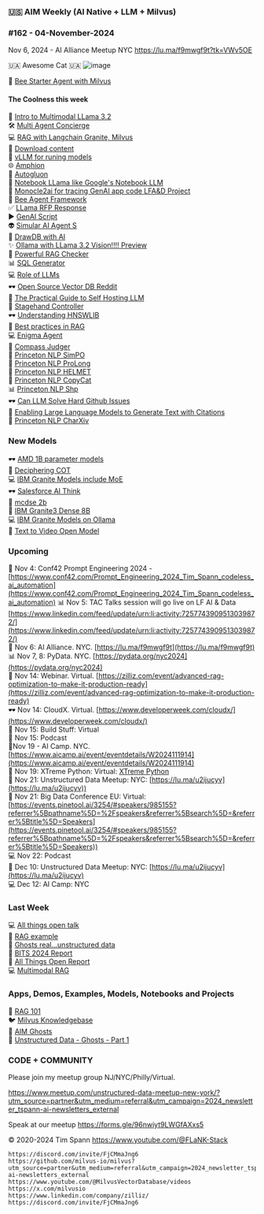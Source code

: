 ### 🇺🇸 AIM Weekly (AI Native + LLM + Milvus)  
### #162 - 04-November-2024

Nov 6, 2024 - AI Alliance Meetup NYC
https://lu.ma/f9mwgf9t?tk=VWv5OE

🇺🇦 Awesome Cat 🇺🇦
![image](https://github.com/user-attachments/assets/177806c8-a826-4e94-9994-0138a98e9921)

📎 [Bee Starter Agent with Milvus](https://github.com/i-am-bee/bee-agent-framework-starter)<br/>

#### The Coolness this week
📎 [Intro to Multimodal LLama 3.2](https://www.deeplearning.ai/short-courses/introducing-multimodal-llama-3-2/)<br/>
🛠️ [Multi Agent Concierge](https://github.com/run-llama/multi-agent-concierge/)<br/>
💻 [RAG with Langchain Granite, Milvus](https://github.com/ibm-granite-community/granite-snack-cookbook/blob/main/recipes/RAG/RAG_with_Langchain.ipynb)<br/>
🫶 [Download content](https://github.com/soimort/you-get)<br/>
🤖 [vLLM for runing models](https://github.com/vllm-project/vllm)<br/>
🌐 [Amphion](https://github.com/open-mmlab/Amphion)<br/>
📝 [Autogluon](https://github.com/autogluon/autogluon)<br/>
🚙 [Notebook LLama like Google's Notebook LLM](https://github.com/meta-llama/llama-recipes/tree/main/recipes/quickstart/NotebookLlama)<br/>
🫶 [Monocle2ai for tracing GenAI app code LFA&D Project](https://github.com/monocle2ai/monocle)<br/>
🤖 [Bee Agent Framework](https://github.com/i-am-bee/bee-agent-framework)<br/>
✅ [LLama RFP Response](https://github.com/run-llama/llamacloud-demo/blob/main/examples/report_generation/rfp_response/generate_rfp.ipynb)<br/>
▶️ [GenAI Script](https://microsoft.github.io/genaiscript/getting-started/)<br/>
👽 [Simular AI Agent S](https://github.com/simular-ai/Agent-S)<br/>
🦾 [DrawDB with AI](https://github.com/drawdb-io/drawdb)<br/>
✨ [Ollama with LLama 3.2 Vision!!!! Preview](https://github.com/ollama/ollama/releases/tag/v0.4.0-rc6)<br/>
🚕 [Powerful RAG Checker](https://github.com/amazon-science/RAGChecker)<br/>
📊 [SQL Generator](https://levelup.gitconnected.com/sql-generator-how-i-build-ai-query-wizard-for-enterprise-scale-with-500-tables-fc290692632a)<br/>
💻 [Role of LLMs](https://medium.com/@zilliz_learn/the-role-of-llms-in-modern-travel-opportunities-and-challenges-ahead-6e80763c4e8d)<br/>
🕶️ [Open Source Vector DB Reddit](https://www.reddit.com/r/opensourcevectordb/hot/)<br/>
🍔 [The Practical Guide to Self Hosting LLM](https://medium.com/@zilliz_learn/the-practical-guide-to-self-hosting-compound-llm-systems-0945f593d7b2)<br/>
🦾 [Stagehand Controller](https://github.com/browserbase/stagehand)<br/>
🕶️ [Understanding HNSWLIB](https://medium.com/@zilliz_learn/understanding-hnswlib-a-graph-based-library-for-fast-approximate-nearest-neighbor-search-5ffe6874e107)<br/>
🐍 [Best practices in RAG](https://medium.com/@zilliz_learn/best-practices-in-implementing-retrieval-augmented-generation-rag-applications-ebc958ee7ccb)<br/>
💻 [Enigma Agent](https://enigma-agent.com/#results)<br/>
🔋 [Compass Judger](https://github.com/open-compass/CompassJudger)<br/>
📝 [Princeton NLP SimPO](https://github.com/princeton-nlp/SimPO)<br/>
🍔 [Princeton NLP ProLong](https://github.com/princeton-nlp/ProLong)<br/>
🔋 [Princeton NLP HELMET](https://github.com/princeton-nlp/HELMET)<br/>
🚕 [Princeton NLP CopyCat](https://github.com/princeton-nlp/CopyCat)<br/>
📊 [Princeton NLP Shp](https://github.com/princeton-nlp/WebShop)<br/>
🕶️ [Can LLM Solve Hard Github Issues](https://github.com/princeton-nlp/SWE-bench)<br/>
📝 [Enabling Large Language Models to Generate Text with Citations](https://github.com/princeton-nlp/ALCE)<br/>
🔋 [Princeton NLP CharXiv](https://github.com/princeton-nlp/CharXiv)<br/>


### New Models
🕶️ [AMD 1B parameter models](https://huggingface.co/amd/AMD-OLMo-1B-SFT)<br/>
🦾 [Deciphering COT](https://github.com/aksh555/deciphering_cot)<br/>
💻 [IBM Granite Models include MoE](https://ollama.com/blog/ibm-granite)<br/>
🕶️ [Salesforce AI Think](https://github.com/SalesforceAIResearch/ThinK)<br/>
🍔 [mcdse 2b](https://huggingface.co/marco/mcdse-2b-v1)<br/>
🍔 [IBM Granite3 Dense 8B](https://ollama.com/library/granite3-dense:8b)<br/>
💻 [IBM Granite Models on Ollama](https://ollama.com/blog/ibm-granite)<br/>
🧐 [Text to Video Open Model](https://huggingface.co/rhymes-ai/Allegro)<br/>

### Upcoming
🍔 Nov 4: Conf42 Prompt Engineering 2024 - [https://www.conf42.com/Prompt_Engineering_2024_Tim_Spann_codeless_ai_automation](https://www.conf42.com/Prompt_Engineering_2024_Tim_Spann_codeless_ai_automation)
📊 Nov 5: TAC Talks session will go live on LF AI & Data [https://www.linkedin.com/feed/update/urn:li:activity:7257743909513039872/](https://www.linkedin.com/feed/update/urn:li:activity:7257743909513039872/)<br/>
🔋 Nov 6: AI Alliance. NYC. [https://lu.ma/f9mwgf9t](https://lu.ma/f9mwgf9t)  <br/>
📊 Nov 7, 8: PyData. NYC. [https://pydata.org/nyc2024](https://pydata.org/nyc2024) <br/>
🦾 Nov 14: Webinar. Virtual. [https://zilliz.com/event/advanced-rag-optimization-to-make-it-production-ready](https://zilliz.com/event/advanced-rag-optimization-to-make-it-production-ready) <br/>
🕶️ Nov 14: CloudX. Virtual. [https://www.developerweek.com/cloudx/](https://www.developerweek.com/cloudx/) <br/>
🧐 Nov 15: Build Stuff: Virtual<br/>
🍔 Nov 15: Podcast<br/>
🔋Nov 19 - AI Camp. NYC. [https://www.aicamp.ai/event/eventdetails/W2024111914](https://www.aicamp.ai/event/eventdetails/W2024111914)<br/>
🐍 Nov 19: XTreme Python: Virtual: [XTreme Python](https://xtremepython.dev/2024/schedule/)<br/>
🍔 Nov 21: Unstructured Data Meetup: NYC: [https://lu.ma/u2ijucyv](https://lu.ma/u2ijucyv))<br/>
🔋 Nov 21: Big Data Conference EU: Virtual: [https://events.pinetool.ai/3254/#speakers/985155?referrer%5Bpathname%5D=%2Fspeakers&referrer%5Bsearch%5D=&referrer%5Btitle%5D=Speakers](https://events.pinetool.ai/3254/#speakers/985155?referrer%5Bpathname%5D=%2Fspeakers&referrer%5Bsearch%5D=&referrer%5Btitle%5D=Speakers))<br/>
💻 Nov 22: Podcast<br/>
📝 Dec 10: Unstructured Data Meetup: NYC: [https://lu.ma/u2ijucyv](https://lu.ma/u2ijucyv)<br/>
💻 Dec 12: AI Camp: NYC<br/>


### Last Week
💻 [All things open talk](https://www.slideshare.net/slideshow/2024-10-28-all-things-open-advanced-retrieval-augmented-generation-rag-techniques/272786149)<br/>
🎃 [RAG example](https://dzone.com/articles/multimodal-rag-is-not-scary-ghosts-are-scary)<br/>
👻 [Ghosts real...unstructured data](https://www.youtube.com/watch?v=XPXJMXbax84)<br/>
🧐 [BITS 2024 Report](https://medium.com/@tspann/bits-2024-report-nyc-a6c9d5a4a513)<br/>
🐍 [All Things Open Report](https://medium.com/@tspann/milvus-all-things-open-2024-cef97a45b8f3)<br/>
💻 [Multimodal RAG](https://zilliz.com/blog/multimodal-rag-halloween-ghosts)<br/>


### Apps, Demos, Examples, Models, Notebooks and Projects
🐍 [RAG 101](https://medium.com/@tspann/step-by-step-rag-101-with-milvus-813477a4e88d)<br/>
🐦 [Milvus Knowledgebase](https://github.com/tspannhw/AIM-Milvus-KB)<br/>
👻 [AIM Ghosts](https://github.com/tspannhw/AIM-Ghosts)<br/>
🚕 [Unstructured Data - Ghosts - Part 1](https://www.youtube.com/watch?v=5nCDzF4EVlA)<br/>


### CODE + COMMUNITY

Please join my meetup group NJ/NYC/Philly/Virtual. 

https://www.meetup.com/unstructured-data-meetup-new-york/?utm_source=partner&utm_medium=referral&utm_campaign=2024_newsletter_tspann-ai-newsletters_external

Speak at our meetup
https://forms.gle/96nwiyt9LWGfAXxs5
 
&copy; 2020-2024 Tim Spann  https://www.youtube.com/@FLaNK-Stack

~~~~~~~~~~~~~~~ CONNECT ~~~~~~~~~~~~~~~
https://discord.com/invite/FjCMmaJng6
https://github.com/milvus-io/milvus?utm_source=partner&utm_medium=referral&utm_campaign=2024_newsletter_tspann-ai-newsletters_external
https://www.youtube.com/@MilvusVectorDatabase/videos
https://x.com/milvusio
https://www.linkedin.com/company/zilliz/
https://discord.com/invite/FjCMmaJng6

